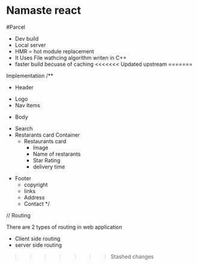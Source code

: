 # Namaste react 

#Parcel
 - Dev build
 - Local server 
 - HMR =  hot module replacement
 - It Uses File wathcing algorithm writen in C++
 - faster build becuase of caching
<<<<<<< Updated upstream
=======


 Implementation 
 /**
 * Header
  - Logo
  - Nav Items
 * Body
  - Search
  - Restarants card Container
    - Restaurants card
      - Image
      - Name of restarants
      - Star Rating
      - delivery time
 * Footer
    - copyright
    - links
    - Address
    - Contact
 */


// Routing

There are 2 types of routing in web application
 - Client side routing 
 - server side routing 
>>>>>>> Stashed changes
